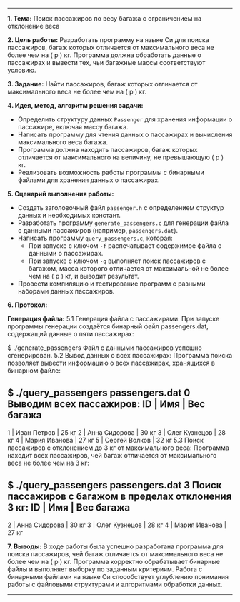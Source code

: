 

---

**1. Тема:** Поиск пассажиров по весу багажа с ограничением на отклонение веса

**2. Цель работы:** Разработать программу на языке Си для поиска пассажиров, багаж которых отличается от максимального веса не более чем на \( p \) кг. Программа должна обработать данные о пассажирах и вывести тех, чьи багажные массы соответствуют условию.

**3. Задание:** Найти пассажиров, багаж которых отличается от максимального веса не более чем на \( p \) кг.

**4. Идея, метод, алгоритм решения задачи:**
- Определить структуру данных `Passenger` для хранения информации о пассажире, включая массу багажа.
- Написать программу для чтения данных о пассажирах и вычисления максимального веса багажа.
- Программа должна находить пассажиров, багаж которых отличается от максимального на величину, не превышающую \( p \) кг.
- Реализовать возможность работы программы с бинарными файлами для хранения данных о пассажирах.

**5. Сценарий выполнения работы:**
- Создать заголовочный файл `passenger.h` с определением структур данных и необходимых констант.
- Разработать программу `generate_passengers.c` для генерации файла с данными пассажиров (например, `passengers.dat`).
- Написать программу `query_passengers.c`, которая:
  - При запуске с ключом `-f` распечатывает содержимое файла с данными о пассажирах.
  - При запуске с ключом `-q` выполняет поиск пассажиров с багажом, масса которого отличается от максимальной не более чем на \( p \) кг, и выводит результат.
- Провести компиляцию и тестирование программ с разными наборами данных пассажиров.

**6. Протокол:**

**Генерация файла:**
5.1 Генерация файла с пассажирами:
При запуске программы генерации создаётся бинарный файл passengers.dat, содержащий данные о пяти пассажирах:



$ ./generate_passengers
Файл с данными пассажиров успешно сгенерирован.
5.2 Вывод данных о всех пассажирах:
Программа поиска позволяет вывести информацию о всех пассажирах, хранящихся в бинарном файле:


$ ./query_passengers passengers.dat 0
Выводим всех пассажиров:
ID | Имя               | Вес багажа
-----------------------------------
1  | Иван Петров       | 25 кг
2  | Анна Сидорова     | 30 кг
3  | Олег Кузнецов     | 28 кг
4  | Мария Иванова     | 27 кг
5  | Сергей Волков     | 32 кг
5.3 Поиск пассажиров с отклонением до 3 кг от максимального веса:
Программа находит всех пассажиров, чей багаж отличается от максимального веса не более чем на 3 кг:



$ ./query_passengers passengers.dat 3
Поиск пассажиров с багажом в пределах отклонения 3 кг:
ID | Имя               | Вес багажа
-----------------------------------
2  | Анна Сидорова     | 30 кг
3  | Олег Кузнецов     | 28 кг
4  | Мария Иванова     | 27 кг


**7. Выводы:** В ходе работы была успешно разработана программа для поиска пассажиров, чей багаж отличается от максимального веса не более чем на \( p \) кг. Программа корректно обрабатывает бинарные файлы и выполняет выборку по заданным критериям. Работа с бинарными файлами на языке Си способствует углублению понимания работы с файловыми структурами и алгоритмами обработки данных.

---
